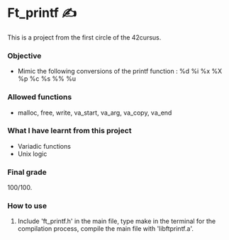 # Ft_printf :writing_hand:

This is a project from the first circle of the 42cursus.

### Objective 
  * Mimic the following conversions of the printf function : %d %i %x %X %p %c %s %% %u

### Allowed functions
  * malloc, free, write, va_start, va_arg, va_copy, va_end

### What I have learnt from this project
  * Variadic functions
  * Unix logic

### Final grade
  100/100.


### How to use
  1. Include 'ft_printf.h' in the main file, type make in the terminal for the compilation process, compile the main file with 'libftprintf.a'.
